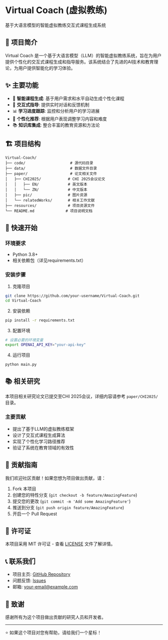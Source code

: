 # Virtual Coach (虚拟教练)

基于大语言模型的智能虚拟教练交互式课程生成系统

## 📖 项目简介

Virtual Coach 是一个基于大语言模型（LLM）的智能虚拟教练系统，旨在为用户提供个性化的交互式课程生成和指导服务。该系统结合了先进的AI技术和教育理论，为用户提供智能化的学习体验。

## ✨ 主要功能

- 🤖 **智能课程生成**: 基于用户需求和水平自动生成个性化课程
- 💬 **交互式指导**: 提供实时对话和反馈机制
- 📊 **学习进度跟踪**: 监控和分析用户的学习进展
- 🎯 **个性化推荐**: 根据用户表现调整学习内容和难度
- 📚 **知识库集成**: 整合丰富的教育资源和方法论

## 🏗️ 项目结构

```
Virtual-Coach/
├── code/                    # 源代码目录
├── data/                    # 数据文件目录
├── paper/                   # 论文相关文件
│   ├── CHI2025/            # CHI 2025会议论文
│   │   ├── EN/             # 英文版本
│   │   └── ZN/             # 中文版本
│   ├── pic/                # 图片资源
│   └── relatedWorks/       # 相关工作文献
├── resources/              # 项目资源文件
└── README.md              # 项目说明文档
```

## 🚀 快速开始

### 环境要求

- Python 3.8+
- 相关依赖包（详见requirements.txt）

### 安装步骤

1. 克隆项目

```bash
git clone https://github.com/your-username/Virtual-Coach.git
cd Virtual-Coach
```

2. 安装依赖

```bash
pip install -r requirements.txt
```

3. 配置环境

```bash
# 设置必要的环境变量
export OPENAI_API_KEY="your-api-key"
```

4. 运行项目

```bash
python main.py
```

## 📚 相关研究

本项目相关研究论文已提交至CHI 2025会议，详细内容请参考 `paper/CHI2025/` 目录。

### 主要贡献

- 提出了基于LLM的虚拟教练框架
- 设计了交互式课程生成算法
- 实现了个性化学习路径推荐
- 验证了系统在教育领域的有效性

## 🤝 贡献指南

我们欢迎社区贡献！如果您想为项目做出贡献，请：

1. Fork 本项目
2. 创建您的特性分支 (`git checkout -b feature/AmazingFeature`)
3. 提交您的更改 (`git commit -m 'Add some AmazingFeature'`)
4. 推送到分支 (`git push origin feature/AmazingFeature`)
5. 开启一个 Pull Request

## 📄 许可证

本项目采用 MIT 许可证 - 查看 [LICENSE](LICENSE) 文件了解详情。

## 📞 联系我们

- 项目主页: [GitHub Repository](https://github.com/your-username/Virtual-Coach)
- 问题反馈: [Issues](https://github.com/your-username/Virtual-Coach/issues)
- 邮箱: your-email@example.com

## 🙏 致谢

感谢所有为这个项目做出贡献的研究人员和开发者。

---

⭐ 如果这个项目对您有帮助，请给我们一个星标！
